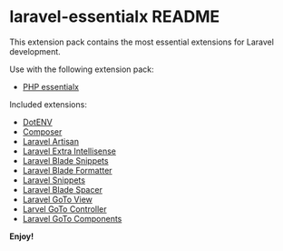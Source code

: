 # laravel-essentialx README

This extension pack contains the most essential extensions for Laravel development.

Use with the following extension pack:

- [PHP essentialx](https://marketplace.visualstudio.com/items?itemName=ChandanShakya.php-essentialx)

Included extensions:

- [DotENV](https://marketplace.visualstudio.com/items?itemName=mikestead.dotenv)
- [Composer](https://marketplace.visualstudio.com/items?itemName=DEVSENSE.composer-php-vscode)
- [Laravel Artisan](https://marketplace.visualstudio.com/items?itemName=ryannaddy.laravel-artisan)
- [Laravel Extra Intellisense](https://marketplace.visualstudio.com/items?itemName=amiralizadeh9480.laravel-extra-intellisense)
- [Laravel Blade Snippets](https://marketplace.visualstudio.com/items?itemName=onecentlin.laravel-blade)
- [Laravel Blade Formatter](https://marketplace.visualstudio.com/items?itemName=shufo.vscode-blade-formatter)
- [Laravel Snippets](https://marketplace.visualstudio.com/items?itemName=onecentlin.laravel5-snippets)
- [Laravel Blade Spacer](https://marketplace.visualstudio.com/items?itemName=austenc.laravel-blade-spacer)
- [Laravel GoTo View](https://marketplace.visualstudio.com/items?itemName=codingyu.laravel-goto-view)
- [Larvel GoTo Controller](https://marketplace.visualstudio.com/items?itemName=ctf0.laravel-goto-controller)
- [Laravel GoTo Components](https://marketplace.visualstudio.com/items?itemName=naoray.laravel-goto-components)

**Enjoy!**
